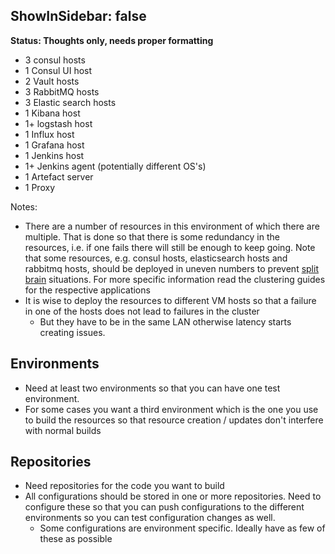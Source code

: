 ShowInSidebar: false
---

**Status: Thoughts only, needs proper formatting**


* 3 consul hosts
* 1 Consul UI host
* 2 Vault hosts
* 3 RabbitMQ hosts
* 3 Elastic search hosts
* 1 Kibana host
* 1+ logstash host
* 1 Influx host
* 1 Grafana host
* 1 Jenkins host
* 1+ Jenkins agent (potentially different OS's)
* 1 Artefact server
* 1 Proxy

Notes:
* There are a number of resources in this environment of which there are multiple. That is done
  so that there is some redundancy in the resources, i.e. if one fails there will still be enough
  to keep going. Note that some resources, e.g. consul hosts, elasticsearch hosts and rabbitmq hosts,
  should be deployed in uneven numbers to prevent [split brain]() situations. For more specific
  information read the clustering guides for the respective applications
* It is wise to deploy the resources to different VM hosts so that a failure in one of the hosts
  does not lead to failures in the cluster
  * But they have to be in the same LAN otherwise latency starts creating issues.

## Environments

* Need at least two environments so that you can have one test environment.
* For some cases you want a third environment which is the one you use to build the resources
  so that resource creation / updates don't interfere with normal builds

## Repositories

- Need repositories for the code you want to build
- All configurations should be stored in one or more repositories. Need to configure these so that
  you can push configurations to the different environments so you can test configuration changes
  as well.
  - Some configurations are environment specific. Ideally have as few of these as possible
